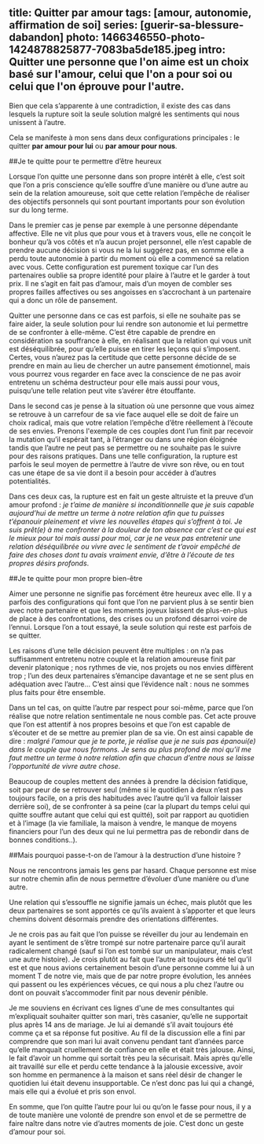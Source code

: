 title: Quitter par amour
tags: [amour, autonomie, affirmation de soi]
series: [guerir-sa-blessure-dabandon]
photo: 1466346550-photo-1424878825877-7083ba5de185.jpeg
intro: Quitter une personne que l'on aime est un choix basé sur l'amour, celui que l'on a pour soi ou celui que l'on éprouve pour l'autre.
---
Bien que cela s’apparente à une contradiction, il existe des cas dans lesquels la rupture soit la seule solution malgré les sentiments qui nous unissent à l’autre. 

Cela se manifeste à mon sens dans deux configurations principales : le quitter **par amour pour lui** ou **par amour pour nous**.

##Je te quitte pour te permettre d’être heureux

Lorsque l’on quitte une personne dans son propre intérêt à elle, c’est soit que l’on a pris conscience qu’elle souffre d’une manière ou d’une autre au sein de la relation amoureuse, soit que cette relation l’empêche de réaliser des objectifs personnels qui sont pourtant importants pour son évolution sur du long terme.

Dans le premier cas je pense par exemple à une personne dépendante affective. Elle ne vit plus que pour vous et à travers vous, elle ne conçoit le bonheur qu’à vos côtés et n’a aucun projet personnel, elle n’est capable de prendre aucune décision si vous ne la lui suggérez pas, en somme elle a perdu toute autonomie à partir du moment où elle a commencé sa relation avec vous. Cette configuration est purement toxique car l’un des partenaires oublie sa propre identité pour plaire à l’autre et le garder à tout prix. Il ne s’agit en fait pas d’amour, mais d’un moyen de combler ses propres failles affectives ou ses angoisses en s’accrochant à un partenaire qui a donc un rôle de pansement.

Quitter une personne dans ce cas est parfois, si elle ne souhaite pas se faire aider, la seule solution pour lui rendre son autonomie et lui permettre de se confronter à elle-même. C’est être capable de prendre en considération sa souffrance à elle, en réalisant que la relation qui vous unit est déséquilibrée, pour qu’elle puisse en tirer les leçons qui s’imposent. Certes, vous n’aurez pas la certitude que cette personne décide de se prendre en main au lieu de chercher un autre pansement émotionnel, mais vous pourrez vous regarder en face avec la conscience de ne pas avoir entretenu un schéma destructeur pour elle mais aussi pour vous, puisqu’une telle relation peut vite s’avérer être étouffante.

Dans le second cas je pense à la situation où une personne que vous aimez se retrouve à un carrefour de sa vie face auquel elle se doit de faire un choix radical, mais que votre relation l’empêche d’être réellement à l’écoute de ses envies. Prenons l'exemple de ces couples dont l’un finit par recevoir la mutation qu’il espérait tant, à l’étranger ou dans une région éloignée tandis que l’autre ne peut pas se permettre ou ne souhaite pas le suivre pour des raisons pratiques. Dans une telle configuration, la rupture est parfois le seul moyen de permettre à l’autre de vivre son rêve, ou en tout cas une étape de sa vie dont il a besoin pour accéder à d’autres potentialités.

Dans ces deux cas, la rupture est en fait un geste altruiste et la preuve d’un amour profond : *je t’aime de manière si inconditionnelle que je suis capable aujourd’hui de mettre un terme à notre relation afin que tu puisses t’épanouir pleinement et vivre les nouvelles étapes qui s’offrent à toi. Je suis prêt(e) à me confronter à la douleur de ton absence car c’est ce qui est le mieux pour toi mais aussi pour moi, car je ne veux pas entretenir une relation déséquilibrée ou vivre avec le sentiment de t’avoir empêché de faire des choses dont tu avais vraiment envie, d’être à l’écoute de tes propres désirs profonds*.

##Je te quitte pour mon propre bien-être

Aimer une personne ne signifie pas forcément être heureux avec elle. Il y a parfois des configurations qui font que l’on ne parvient plus à se sentir bien avec notre partenaire et que les moments joyeux laissent de plus-en-plus de place à des confrontations, des crises ou un profond désarroi voire de l’ennui. Lorsque l’on a tout essayé, la seule solution qui reste est parfois de se quitter.

Les raisons d’une telle décision peuvent être multiples : on n’a pas suffisamment entretenu notre couple et la relation amoureuse finit par devenir platonique ; nos rythmes de vie, nos projets ou nos envies diffèrent trop ; l’un des deux partenaires s’émancipe davantage et ne se sent plus en adéquation avec l’autre… C’est ainsi que l’évidence naît : nous ne sommes plus faits pour être ensemble.

Dans un tel cas, on quitte l’autre par respect pour soi-même, parce que l’on réalise que notre relation sentimentale ne nous comble pas. Cet acte prouve que l’on est attentif à nos propres besoins et que l’on est capable de s’écouter et de se mettre au premier plan de sa vie. On est ainsi capable de dire : *malgré l’amour que je te porte, je réalise que je ne suis pas épanoui(e) dans le couple que nous formons. Je sens au plus profond de moi qu’il me faut mettre un terme à notre relation afin que chacun d’entre nous se laisse l’opportunité de vivre autre chose*. 

Beaucoup de couples mettent des années à prendre la décision fatidique, soit par peur de se retrouver seul (même si le quotidien à deux n’est pas toujours facile, on a pris des habitudes avec l’autre qu’il va falloir laisser derrière soi), de se confronter à sa peine (car la plupart du temps celui qui quitte souffre autant que celui qui est quitté), soit par rapport au quotidien et à l’image (la vie familiale, la maison à vendre, le manque de moyens financiers pour l’un des deux qui ne lui permettra pas de rebondir dans de bonnes conditions..).

##Mais pourquoi passe-t-on de l’amour à la destruction d’une histoire ?

Nous ne rencontrons jamais les gens par hasard. Chaque personne est mise sur notre chemin afin de nous permettre d’évoluer d’une manière ou d’une autre.

Une relation qui s’essouffle ne signifie jamais un échec, mais plutôt que les deux partenaires se sont apportés ce qu’ils avaient à s’apporter et que leurs chemins doivent désormais prendre des orientations différentes.

Je ne crois pas au fait que l’on puisse se réveiller du jour au lendemain en ayant le sentiment de s’être trompé sur notre partenaire parce qu’il aurait radicalement changé (sauf si l’on est tombé sur un manipulateur, mais c’est une autre histoire). Je crois plutôt au fait que l’autre ait toujours été tel qu’il est et que nous avions certainement besoin d’une personne comme lui à un moment T de notre vie, mais que de par notre propre évolution, les années qui passent ou les expériences vécues, ce qui nous a plu chez l’autre ou dont on pouvait s’accommoder finit par nous devenir pénible. 

Je me souviens en écrivant ces lignes d'une de mes consultantes qui m’expliquait souhaiter quitter son mari, très casanier, qu’elle ne supportait plus après 14 ans de mariage. Je lui ai demandé s’il avait toujours été comme ça et sa réponse fut positive. Au fil de la discussion elle a fini par comprendre que son mari lui avait convenu pendant tant d’années parce qu’elle manquait cruellement de confiance en elle et était très jalouse. Ainsi, le fait d’avoir un homme qui sortait très peu la sécurisait. Mais après qu’elle ait travaillé sur elle et perdu cette tendance à la jalousie excessive, avoir son homme en permanence à la maison et sans réel désir de changer le quotidien lui était devenu insupportable. Ce n’est donc pas lui qui a changé, mais elle qui a évolué et pris son envol.

En somme, que l’on quitte l’autre pour lui ou qu’on le fasse pour nous, il y a de toute manière une volonté de prendre son envol et de se permettre de faire naître dans notre vie d’autres moments de joie. C’est donc un geste d’amour pour soi.
